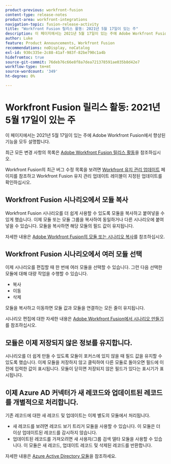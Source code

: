 ```yaml
---
product-previous: workfront-fusion
content-type: release-notes
product-area: workfront-integrations
navigation-topic: fusion-release-activity
title: "Workfront Fusion 릴리스 활동: 2021년 5월 17일이 있는 주"
description: 이 페이지에서는 2021년 5월 17일이 있는 주에 Adobe Workfront Fusion에서 향상된 기능을 모두 설명합니다.
author: Luke
feature: Product Announcements, Workfront Fusion
recommendations: noDisplay, noCatalog
exl-id: 930c335e-2c88-41af-983f-82be790c1a4b
hidefromtoc: true
source-git-commit: 76deb76c66e8f8a7dea721378591ae035b8d42e7
workflow-type: tm+mt
source-wordcount: '349'
ht-degree: 0%

---
```


# Workfront Fusion 릴리스 활동: 2021년 5월 17일이 있는 주

이 페이지에서는 2021년 5월 17일이 있는 주에 Adobe Workfront Fusion에서 향상된 기능을 모두 설명합니다.

최근 모든 변경 사항의 목록은 [Adobe Workfront Fusion 릴리스 활동](../../../product-announcements/product-releases/fusion-release-activity/fusion-release-activity.md)을 참조하십시오.

Workfront Fusion의 최근 버그 수정 목록을 보려면 [Workfront 유지 관리 업데이트](https://experienceleague.adobe.com/docs/workfront-known-issues/releases/current-updates.html) 페이지를 참조하고 Workfront Fusion 유지 관리 업데이트 레이블이 지정된 업데이트를 확인하십시오.

## Workfront Fusion 시나리오에서 모듈 복사

Workfront Fusion 시나리오를 더 쉽게 사용할 수 있도록 모듈을 복사하고 붙여넣을 수 있게 했습니다. 이제 모듈 또는 모듈 그룹을 복사하여 동일하거나 다른 시나리오에 붙여넣을 수 있습니다. 모듈을 복사하면 해당 모듈의 필드 값이 유지됩니다.

자세한 내용은 [Adobe Workfront Fusion의 모듈 또는 시나리오 복사](../../../workfront-fusion/scenarios/copy-modules-or-scenarios.md)를 참조하십시오.

## Workfront Fusion 시나리오에서 여러 모듈 선택

이제 시나리오를 편집할 때 한 번에 여러 모듈을 선택할 수 있습니다. 그런 다음 선택한 모듈에 대해 대량 작업을 수행할 수 있습니다.

* 복사
* 이동
* 삭제

모듈을 복사하고 이동하면 모듈 값과 모듈을 연결하는 모든 줄이 유지됩니다.

시나리오 편집에 대한 자세한 내용은 [Adobe Workfront Fusion에서 시나리오 만들기](../../../workfront-fusion/scenarios/create-a-scenario.md)를 참조하십시오.

## 모듈은 이제 저장되지 않은 정보를 유지합니다.

시나리오를 더 쉽게 만들 수 있도록 모듈이 포커스에 있지 않을 때 필드 값을 유지할 수 있도록 했습니다. 이제 모듈을 저장하지 않고 클릭하여 다른 모듈로 돌아오면 필드에 이전에 입력한 값이 표시됩니다. 모듈이 닫히면 저장되지 않은 필드가 있다는 표시기가 표시됩니다.

## 이제 Azure AD 커넥터가 새 레코드와 업데이트된 레코드를 개별적으로 처리합니다.

기존 레코드에 대한 새 레코드 및 업데이트는 이제 별도의 모듈에서 처리됩니다.

* 새 레코드를 보려면 레코드 보기 트리거 모듈을 사용할 수 있습니다. 이 모듈은 더 이상 업데이트된 레코드를 감시하지 않습니다.
* 업데이트된 레코드를 가져오려면 새 사용자/그룹 검색 델타 모듈을 사용할 수 있습니다. 이 모듈은 새 레코드, 업데이트 레코드 및 삭제된 레코드를 반환합니다.

자세한 내용은 [Azure Active Directory 모듈](../../../workfront-fusion/apps-and-their-modules/azure-ad-modules.md)을 참조하세요.
